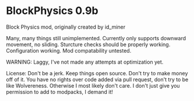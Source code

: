 # BlockPhysics 0.9b
Block Physics mod, originally created by id_miner

Many, many things still unimplemented. Currently only supports downward movement, no sliding. Sturcture checks should be properly working. Configuration working. Mod compatability untested. 

WARNING: Laggy, I've not made any attempts at optimization yet.

License: Don't be a jerk. Keep things open source. Don't try to make money off of it. You have no rights over code added via pull request, don't try to be like Wolvereness. Otherwise I most likely don't care. I don't just give you permission to add to modpacks, I demand it!
